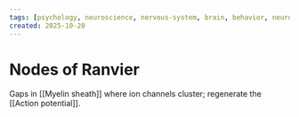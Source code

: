 ```yaml
---
tags: [psychology, neuroscience, nervous-system, brain, behavior, neurotransmitters]
created: 2025-10-20
---
```

# Nodes of Ranvier

Gaps in [[Myelin sheath]] where ion channels cluster; regenerate the [[Action potential]].
